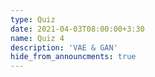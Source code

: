 ```yaml
---
type: Quiz
date: 2021-04-03T08:00:00+3:30
name: Quiz 4
description: 'VAE & GAN'
hide_from_announcments: true
---
```


